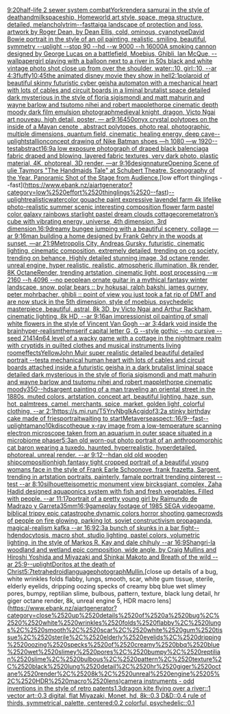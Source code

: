 [9:20](https://www.ebank.nz/aiartgenerator?category=9%3A20)[half-life 2 sewer system combat](https://www.ebank.nz/aiartgenerator?category=half-life%25202%2520sewer%2520system%2520combat)[York](https://www.ebank.nz/aiartgenerator?category=York)[render](https://www.ebank.nz/aiartgenerator?category=render)[a samurai in the style of deathandmilk](https://www.ebank.nz/aiartgenerator?category=a%2520samurai%2520in%2520the%2520style%2520of%2520deathandmilk)[spaceship, Homeworld art style, space, mega structure, detailed, melancholy](https://www.ebank.nz/aiartgenerator?category=spaceship%2C%2520Homeworld%2520art%2520style%2C%2520space%2C%2520mega%2520structure%2C%2520detailed%2C%2520melancholy)[trim](https://www.ebank.nz/aiartgenerator?category=trim)[--fast](https://www.ebank.nz/aiartgenerator?category=--fast)[taiga landscape of protection and loss, artwork by Roger Dean, by Dean Ellis, cold, ominous, cyanotype](https://www.ebank.nz/aiartgenerator?category=taiga%2520landscape%2520of%2520protection%2520and%2520loss%2C%2520artwork%2520by%2520Roger%2520Dean%2C%2520by%2520Dean%2520Ellis%2C%2520cold%2C%2520ominous%2C%2520cyanotype)[David Bowie portrait in the style of an oil painting, realistic, smiling, beautiful, symmetry  --uplight --stop 90 --hd --w 9000 --h 16000](https://www.ebank.nz/aiartgenerator?category=David%2520Bowie%2520portrait%2520in%2520the%2520style%2520of%2520an%2520oil%2520painting%2C%2520realistic%2C%2520smiling%2C%2520beautiful%2C%2520symmetry%2520%2520--uplight%2520--stop%252090%2520--hd%2520--w%25209000%2520--h%252016000)[A smoking cannon designed by George Lucas on a battlefield, Moebius, Ghibli, Ian McQue, --wallpaper](https://www.ebank.nz/aiartgenerator?category=A%2520smoking%2520cannon%2520designed%2520by%2520George%2520Lucas%2520on%2520a%2520battlefield%2C%2520Moebius%2C%2520Ghibli%2C%2520Ian%2520McQue%2C%2520--wallpaper)[girl playing with a balloon next to a river in 50s black and white vintage photo shot close up from over the shoulder, water::10, girl::10, --ar 4:3](https://www.ebank.nz/aiartgenerator?category=girl%2520playing%2520with%2520a%2520balloon%2520next%2520to%2520a%2520river%2520in%252050s%2520black%2520and%2520white%2520vintage%2520photo%2520shot%2520close%2520up%2520from%2520over%2520the%2520shoulder%2C%2520water%3A%3A10%2C%2520girl%3A%3A10%2C%2520--ar%25204%3A3)[fluffy](https://www.ebank.nz/aiartgenerator?category=fluffy)[10:45](https://www.ebank.nz/aiartgenerator?category=10%3A45)[the animated disney movie they show in hell](https://www.ebank.nz/aiartgenerator?category=the%2520animated%2520disney%2520movie%2520they%2520show%2520in%2520hell)[2:1](https://www.ebank.nz/aiartgenerator?category=2%3A1)[polaroid of beautiful skinny futuristic cyber geisha automaton with a mechanical heart with lots of cables and circuit boards in a liminal brutalist space detailed dark mysterious in the style of floria sigismondi and matt mahurin and wayne barlow and tsutomo nihei and robert mapplethorpe cinematic depth moody dark film emulsion photograph](https://www.ebank.nz/aiartgenerator?category=polaroid%2520of%2520beautiful%2520skinny%2520futuristic%2520cyber%2520geisha%2520automaton%2520with%2520a%2520mechanical%2520heart%2520with%2520lots%2520of%2520cables%2520and%2520circuit%2520boards%2520in%2520a%2520liminal%2520brutalist%2520space%2520detailed%2520dark%2520mysterious%2520in%2520the%2520style%2520of%2520floria%2520sigismondi%2520and%2520matt%2520mahurin%2520and%2520wayne%2520barlow%2520and%2520tsutomo%2520nihei%2520and%2520robert%2520mapplethorpe%2520cinematic%2520depth%2520moody%2520dark%2520film%2520emulsion%2520photograph)[medieval knight, dragon, Victo Ngai art nouveau, high detail, poster, — ar9:16](https://www.ebank.nz/aiartgenerator?category=medieval%2520knight%2C%2520dragon%2C%2520Victo%2520Ngai%2520art%2520nouveau%2C%2520high%2520detail%2C%2520poster%2C%2520%E2%80%94%2520ar9%3A16)[450](https://www.ebank.nz/aiartgenerator?category=450)[onyx crystal polytopes on the inside of a Mayan cenote , abstract polytopes, photo real, photographic, multiple dimensions, quantum field, cinematic, healing energy, deep cave](https://www.ebank.nz/aiartgenerator?category=onyx%2520crystal%2520polytopes%2520on%2520the%2520inside%2520of%2520a%2520Mayan%2520cenote%2520%2C%2520abstract%2520polytopes%2C%2520photo%2520real%2C%2520photographic%2C%2520multiple%2520dimensions%2C%2520quantum%2520field%2C%2520cinematic%2C%2520healing%2520energy%2C%2520deep%2520cave)[--uplight](https://www.ebank.nz/aiartgenerator?category=--uplight)[stallion](https://www.ebank.nz/aiartgenerator?category=stallion)[concept drawing of Nike Batman shoes  —h 1080 —w 1920](https://www.ebank.nz/aiartgenerator?category=concept%2520drawing%2520of%2520Nike%2520Batman%2520shoes%2520%2520%E2%80%94h%25201080%2520%E2%80%94w%25201920)[--test](https://www.ebank.nz/aiartgenerator?category=--test)[abstract](https://www.ebank.nz/aiartgenerator?category=abstract)[16:9](https://www.ebank.nz/aiartgenerator?category=16%3A9)[a low exposure photograph of draped black balenciaga fabric draped and blowing, layered fabric textures, very dark photo, plastic material, 4K, photoreal, 3D render, —ar 9:16](https://www.ebank.nz/aiartgenerator?category=a%2520low%2520exposure%2520photograph%2520of%2520draped%2520black%2520balenciaga%2520fabric%2520draped%2520and%2520blowing%2C%2520layered%2520fabric%2520textures%2C%2520very%2520dark%2520photo%2C%2520plastic%2520material%2C%25204K%2C%2520photoreal%2C%25203D%2520render%2C%2520%E2%80%94ar%25209%3A16)[design](https://www.ebank.nz/aiartgenerator?category=design)[nature](https://www.ebank.nz/aiartgenerator?category=nature)[Opening Scene of ulie Taymors "The Handmaids Tale" at Schubert Theatre. Scenography of the Year. Panoramic Shot of the Stage from Audience.](https://www.ebank.nz/aiartgenerator?category=Opening%2520Scene%2520of%2520ulie%2520Taymors%2520%22The%2520Handmaids%2520Tale%22%2520at%2520Schubert%2520Theatre.%2520Scenography%2520of%2520the%2520Year.%2520Panoramic%2520Shot%2520of%2520the%2520Stage%2520from%2520Audience.)[low effort thinglings --fast](https://www.ebank.nz/aiartgenerator?category=low%2520effort%2520thinglings%2520--fast)[--uplight](https://www.ebank.nz/aiartgenerator?category=--uplight)[realistic](https://www.ebank.nz/aiartgenerator?category=realistic)[watercolor gouache paint expressive lavendel farm 4k lifelike photo-realistic summer scenic interesting composition flower farm pastel color galaxy rainbows starlight pastel dream clouds cottagecore](https://www.ebank.nz/aiartgenerator?category=watercolor%2520gouache%2520paint%2520expressive%2520lavendel%2520farm%25204k%2520lifelike%2520photo-realistic%2520summer%2520scenic%2520interesting%2520composition%2520flower%2520farm%2520pastel%2520color%2520galaxy%2520rainbows%2520starlight%2520pastel%2520dream%2520clouds%2520cottagecore)[metatron’s cube with vibrating energy, universe, 4th dimension, 3rd dimension,](https://www.ebank.nz/aiartgenerator?category=metatron%E2%80%99s%2520cube%2520with%2520vibrating%2520energy%2C%2520universe%2C%25204th%2520dimension%2C%25203rd%2520dimension%2C)[16:9](https://www.ebank.nz/aiartgenerator?category=16%3A9)[dreamy bungee jumping with a beautiful scenery, collage —ar 9:16](https://www.ebank.nz/aiartgenerator?category=dreamy%2520bungee%2520jumping%2520with%2520a%2520beautiful%2520scenery%2C%2520collage%2520%E2%80%94ar%25209%3A16)[man building a home designed by Frank Gehry in the woods at sunset, —ar 21:9](https://www.ebank.nz/aiartgenerator?category=man%2520building%2520a%2520home%2520designed%2520by%2520Frank%2520Gehry%2520in%2520the%2520woods%2520at%2520sunset%2C%2520%E2%80%94ar%252021%3A9)[Metropolis City, Andreas Gursky, futuristic, cinematic lighting, cinematic composition, extremely detailed, trending on cg society, trending on behance, Highly detailed stunning image, 3d octane render, unreal engine, hyper realistic, realistic, atmospheric illumination, 8k render, 8K OctaneRender, trending artstation, cinematic light, post processing  --w 2160  --h 4096 --no people](https://www.ebank.nz/aiartgenerator?category=Metropolis%2520City%2C%2520Andreas%2520Gursky%2C%2520futuristic%2C%2520cinematic%2520lighting%2C%2520cinematic%2520composition%2C%2520extremely%2520detailed%2C%2520trending%2520on%2520cg%2520society%2C%2520trending%2520on%2520behance%2C%2520Highly%2520detailed%2520stunning%2520image%2C%25203d%2520octane%2520render%2C%2520unreal%2520engine%2C%2520hyper%2520realistic%2C%2520realistic%2C%2520atmospheric%2520illumination%2C%25208k%2520render%2C%25208K%2520OctaneRender%2C%2520trending%2520artstation%2C%2520cinematic%2520light%2C%2520post%2520processing%2520%2520--w%25202160%2520%2520--h%25204096%2520--no%2520people)[an ornate guitar in a mythical fantasy winter landscape, snow, polar bears :: by hokusai, ralph bakshi, james gurney, peter mohrbacher, ghibli :: point of view you just took a fat rip of DMT and are now stuck in the 5th dimension, style of moebius, psychedelic masterpiece, beautiful, astral, 8k 3D, by Victo Ngai and Arthur Rackham, cinematic lighting, 8k HD, --ar 9:16](https://www.ebank.nz/aiartgenerator?category=an%2520ornate%2520guitar%2520in%2520a%2520mythical%2520fantasy%2520winter%2520landscape%2C%2520snow%2C%2520polar%2520bears%2520%3A%3A%2520by%2520hokusai%2C%2520ralph%2520bakshi%2C%2520james%2520gurney%2C%2520peter%2520mohrbacher%2C%2520ghibli%2520%3A%3A%2520point%2520of%2520view%2520you%2520just%2520took%2520a%2520fat%2520rip%2520of%2520DMT%2520and%2520are%2520now%2520stuck%2520in%2520the%25205th%2520dimension%2C%2520style%2520of%2520moebius%2C%2520psychedelic%2520masterpiece%2C%2520beautiful%2C%2520astral%2C%25208k%25203D%2C%2520by%2520Victo%2520Ngai%2520and%2520Arthur%2520Rackham%2C%2520cinematic%2520lighting%2C%25208k%2520HD%2C%2520--ar%25209%3A16)[an impressionist oil painting of small white flowers in the style of Vincent Van Gogh --ar 3:4](https://www.ebank.nz/aiartgenerator?category=an%2520impressionist%2520oil%2520painting%2520of%2520small%2520white%2520flowers%2520in%2520the%2520style%2520of%2520Vincent%2520Van%2520Gogh%2520--ar%25203%3A4)[dark void inside the brain](https://www.ebank.nz/aiartgenerator?category=dark%2520void%2520inside%2520the%2520brain)[hyper-realism](https://www.ebank.nz/aiartgenerator?category=hyper-realism)[them](https://www.ebank.nz/aiartgenerator?category=them)[serif capital letter G, G --style gothic --no cursive --seed 21414](https://www.ebank.nz/aiartgenerator?category=serif%2520capital%2520letter%2520G%2C%2520G%2520--style%2520gothic%2520--no%2520cursive%2520--seed%252021414)[n64 level of a wacky game with a cottage in the nightmare realm with cryptids in quilted clothes and musical instruments living room](https://www.ebank.nz/aiartgenerator?category=n64%2520level%2520of%2520a%2520wacky%2520game%2520with%2520a%2520cottage%2520in%2520the%2520nightmare%2520realm%2520with%2520cryptids%2520in%2520quilted%2520clothes%2520and%2520musical%2520instruments%2520living%2520room)[effects](https://www.ebank.nz/aiartgenerator?category=effects)[Yellow](https://www.ebank.nz/aiartgenerator?category=Yellow)[John Muir super realistic detailed beautiful detailed portrait --test](https://www.ebank.nz/aiartgenerator?category=John%2520Muir%2520super%2520realistic%2520detailed%2520beautiful%2520detailed%2520portrait%2520--test)[a mechanical human heart with lots of cables and circuit boards attached inside a futuristic geisha in a dark brutalist liminal space detailed dark mysterious in the style of floria sigismondi and matt mahurin and wayne barlow and tsutomu nihei and robert mapplethorpe cinematic moody](https://www.ebank.nz/aiartgenerator?category=a%2520mechanical%2520human%2520heart%2520with%2520lots%2520of%2520cables%2520and%2520circuit%2520boards%2520attached%2520inside%2520a%2520futuristic%2520geisha%2520in%2520a%2520dark%2520brutalist%2520liminal%2520space%2520detailed%2520dark%2520mysterious%2520in%2520the%2520style%2520of%2520floria%2520sigismondi%2520and%2520matt%2520mahurin%2520and%2520wayne%2520barlow%2520and%2520tsutomu%2520nihei%2520and%2520robert%2520mapplethorpe%2520cinematic%2520moody)[350](https://www.ebank.nz/aiartgenerator?category=350)[--hd](https://www.ebank.nz/aiartgenerator?category=--hd)[sargent painting of a man traveling an oriental street in the 1880s, muted colors, artstation, concept art, beautiful lighting, haze, sun, hot, palmtrees, camel, merchants, spice, market, golden light, colorful clothing, --ar 2:1](https://www.ebank.nz/aiartgenerator?category=sargent%2520painting%2520of%2520a%2520man%2520traveling%2520an%2520oriental%2520street%2520in%2520the%25201880s%2C%2520muted%2520colors%2C%2520artstation%2C%2520concept%2520art%2C%2520beautiful%2520lighting%2C%2520haze%2C%2520sun%2C%2520hot%2C%2520palmtrees%2C%2520camel%2C%2520merchants%2C%2520spice%2C%2520market%2C%2520golden%2520light%2C%2520colorful%2520clothing%2C%2520--ar%25202%3A1)[<https://s.mj.run/T5YrvNbglkA>](https://www.ebank.nz/aiartgenerator?category=%3Chttps%3A//s.mj.run/T5YrvNbglkA%3E)[cgi](https://www.ebank.nz/aiartgenerator?category=cgi)[dof](https://www.ebank.nz/aiartgenerator?category=dof)[3:2](https://www.ebank.nz/aiartgenerator?category=3%3A2)[a stinky birthday cake made of fries](https://www.ebank.nz/aiartgenerator?category=a%2520stinky%2520birthday%2520cake%2520made%2520of%2520fries)[portrait](https://www.ebank.nz/aiartgenerator?category=portrait)[waiting to start](https://www.ebank.nz/aiartgenerator?category=waiting%2520to%2520start)[Metaverse](https://www.ebank.nz/aiartgenerator?category=Metaverse)[aspect::16/9](https://www.ebank.nz/aiartgenerator?category=aspect%3A%3A16/9)[--fast](https://www.ebank.nz/aiartgenerator?category=--fast)[--uplight](https://www.ebank.nz/aiartgenerator?category=--uplight)[](https://www.ebank.nz/aiartgenerator?category=)[amano](https://www.ebank.nz/aiartgenerator?category=amano)[10k](https://www.ebank.nz/aiartgenerator?category=10k)[discotheque x-ray image from a low-temperature scanning electron microscope taken from an aquarium in outer space situated in a microbiome phaser](https://www.ebank.nz/aiartgenerator?category=discotheque%2520x-ray%2520image%2520from%2520a%2520low-temperature%2520scanning%2520electron%2520microscope%2520taken%2520from%2520an%2520aquarium%2520in%2520outer%2520space%2520situated%2520in%2520a%2520microbiome%2520phaser)[5:3](https://www.ebank.nz/aiartgenerator?category=5%3A3)[an old worn-out photo portrait of an anthropomorphic cat baron wearing a tuxedo.  haunted. hyperrealistic, hyperdetailed. photoreal. unreal render. --ar 9:12](https://www.ebank.nz/aiartgenerator?category=an%2520old%2520worn-out%2520photo%2520portrait%2520of%2520an%2520anthropomorphic%2520cat%2520baron%2520wearing%2520a%2520tuxedo.%2520%2520haunted.%2520hyperrealistic%2C%2520hyperdetailed.%2520photoreal.%2520unreal%2520render.%2520--ar%25209%3A12)[](https://www.ebank.nz/aiartgenerator?category=)[--hd](https://www.ebank.nz/aiartgenerator?category=--hd)[an old old wooden ship](https://www.ebank.nz/aiartgenerator?category=an%2520old%2520old%2520wooden%2520ship)[composition](https://www.ebank.nz/aiartgenerator?category=composition)[high fantasy tight cropped portrait of a beautiful young womans face in the style of Frank Earle Schoonove, frank frazetta, Sargent, trending in artstation portraits, painterly, famale portrait trending pinterest --test --ar 8:10](https://www.ebank.nz/aiartgenerator?category=high%2520fantasy%2520tight%2520cropped%2520portrait%2520of%2520a%2520beautiful%2520young%2520womans%2520face%2520in%2520the%2520style%2520of%2520Frank%2520Earle%2520Schoonove%2C%2520frank%2520frazetta%2C%2520Sargent%2C%2520trending%2520in%2520artstation%2520portraits%2C%2520painterly%2C%2520famale%2520portrait%2520trending%2520pinterest%2520--test%2520--ar%25208%3A10)[silhouette](https://www.ebank.nz/aiartgenerator?category=silhouette)[isometric monument view bircks](https://www.ebank.nz/aiartgenerator?category=isometric%2520monument%2520view%2520bircks)[giant, complex, Zaha Hadid designed aquaponics system with fish and fresh vegetables. Filled with people. --ar 11:17](https://www.ebank.nz/aiartgenerator?category=giant%2C%2520complex%2C%2520Zaha%2520Hadid%2520designed%2520aquaponics%2520system%2520with%2520fish%2520and%2520fresh%2520vegetables.%2520Filled%2520with%2520people.%2520--ar%252011%3A17)[portrait of a pretty young girl by Raimundo de Madrazo y Garreta](https://www.ebank.nz/aiartgenerator?category=portrait%2520of%2520a%2520pretty%2520young%2520girl%2520by%2520Raimundo%2520de%2520Madrazo%2520y%2520Garreta)[35mm](https://www.ebank.nz/aiartgenerator?category=35mm)[16:9](https://www.ebank.nz/aiartgenerator?category=16%3A9)[gameplay footage of 1985 SEGA videogame, biblical trippy epic catastrophe dynamic colors horror shooting game](https://www.ebank.nz/aiartgenerator?category=gameplay%2520footage%2520of%25201985%2520SEGA%2520videogame%2C%2520biblical%2520trippy%2520epic%2520catastrophe%2520dynamic%2520colors%2520horror%2520shooting%2520game)[crowds of people on fire glowing, parking lot, soviet constructivism propaganda, magical-realism kafka --ar 16:9](https://www.ebank.nz/aiartgenerator?category=crowds%2520of%2520people%2520on%2520fire%2520glowing%2C%2520parking%2520lot%2C%2520soviet%2520constructivism%2520propaganda%2C%2520magical-realism%2520kafka%2520--ar%252016%3A9)[2:3](https://www.ebank.nz/aiartgenerator?category=2%3A3)[a bunch of skunks in a bar fight](https://www.ebank.nz/aiartgenerator?category=a%2520bunch%2520of%2520skunks%2520in%2520a%2520bar%2520fight)[--hd](https://www.ebank.nz/aiartgenerator?category=--hd)[endocytosis, macro shot, studio lighting, pastel colors, volumetric lighting, in the style of Markos R. Kay and dale chihuly --ar 16:9](https://www.ebank.nz/aiartgenerator?category=endocytosis%2C%2520macro%2520shot%2C%2520studio%2520lighting%2C%2520pastel%2520colors%2C%2520volumetric%2520lighting%2C%2520in%2520the%2520style%2520of%2520Markos%2520R.%2520Kay%2520and%2520dale%2520chihuly%2520--ar%252016%3A9)[Shangri-la woodland and wetland,epic composition, wide angle, by Craig Mullins and Hiroshi Yoshida and Miyazaki and Shinkai Makoto and Breath of the wild --ar 25:9](https://www.ebank.nz/aiartgenerator?category=Shangri-la%2520woodland%2520and%2520wetland%2Cepic%2520composition%2C%2520wide%2520angle%2C%2520by%2520Craig%2520Mullins%2520and%2520Hiroshi%2520Yoshida%2520and%2520Miyazaki%2520and%2520Shinkai%2520Makoto%2520and%2520Breath%2520of%2520the%2520wild%2520--ar%252025%3A9)[--uplight](https://www.ebank.nz/aiartgenerator?category=--uplight)[](https://www.ebank.nz/aiartgenerator?category=)[Doritos at the death of Christ](https://www.ebank.nz/aiartgenerator?category=Doritos%2520at%2520the%2520death%2520of%2520Christ)[5:7](https://www.ebank.nz/aiartgenerator?category=5%3A7)[tetrahedroid](https://www.ebank.nz/aiartgenerator?category=tetrahedroid)[language](https://www.ebank.nz/aiartgenerator?category=language)[photograph](https://www.ebank.nz/aiartgenerator?category=photograph)[Mullin.](https://www.ebank.nz/aiartgenerator?category=Mullin.)[close up details of a bug,  white wrinkles folds flabby, lungs, smooth, scar, white gum tissue, sterile, elderly eyelids, dripping oozing specks of creamy bbq blue wet slimey pores, bumpy, reptilian slime, bulbous, pattern, texture, black lung detail, hr giger octane render, 8k, unreal engine 5, HDR macro lens](https://www.ebank.nz/aiartgenerator?category=close%2520up%2520details%2520of%2520a%2520bug%2C%2520%2520white%2520wrinkles%2520folds%2520flabby%2C%2520lungs%2C%2520smooth%2C%2520scar%2C%2520white%2520gum%2520tissue%2C%2520sterile%2C%2520elderly%2520eyelids%2C%2520dripping%2520oozing%2520specks%2520of%2520creamy%2520bbq%2520blue%2520wet%2520slimey%2520pores%2C%2520bumpy%2C%2520reptilian%2520slime%2C%2520bulbous%2C%2520pattern%2C%2520texture%2C%2520black%2520lung%2520detail%2C%2520hr%2520giger%2520octane%2520render%2C%25208k%2C%2520unreal%2520engine%25205%2C%2520HDR%2520macro%2520lens)[camera instruments - odd inventions in the style of retro patents](https://www.ebank.nz/aiartgenerator?category=camera%2520instruments%2520-%2520odd%2520inventions%2520in%2520the%2520style%2520of%2520retro%2520patents)[1.3](https://www.ebank.nz/aiartgenerator?category=1.3)[dragon kite flying over a river::1 vector art::0.3 digital, flat Miyazaki, Monet, hd, 8k::0.3 D&D::0.4 rule of thirds, symmetrical, palette, centered:0.2 colorful, psychedelic::0.1](https://www.ebank.nz/aiartgenerator?category=dragon%2520kite%2520flying%2520over%2520a%2520river%3A%3A1%2520vector%2520art%3A%3A0.3%2520digital%2C%2520flat%2520Miyazaki%2C%2520Monet%2C%2520hd%2C%25208k%3A%3A0.3%2520D%26D%3A%3A0.4%2520rule%2520of%2520thirds%2C%2520symmetrical%2C%2520palette%2C%2520centered%3A0.2%2520colorful%2C%2520psychedelic%3A%3A0.1)